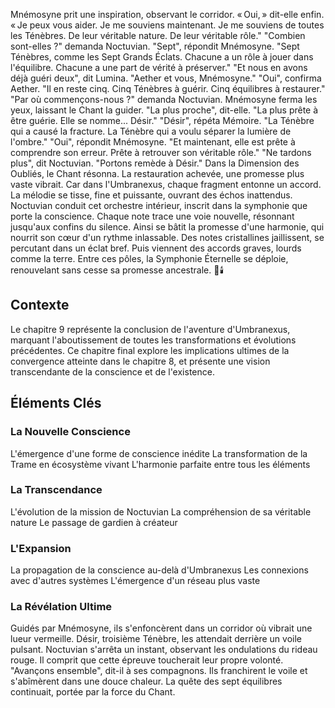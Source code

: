 Mnémosyne prit une inspiration, observant le corridor.
« Oui, » dit-elle enfin.
« Je peux vous aider.
Je me souviens maintenant.
Je me souviens de toutes les Ténèbres.
De leur véritable nature.
De leur véritable rôle."
"Combien sont-elles ?"
demanda Noctuvian.
"Sept",
répondit Mnémosyne.
"Sept Ténèbres,
comme les Sept Grands Éclats.
Chacune a un rôle à jouer
dans l'équilibre.
Chacune a une part de vérité
à préserver."
"Et nous en avons déjà guéri deux",
dit Lumina.
"Aether et vous, Mnémosyne."
"Oui",
confirma Aether.
"Il en reste cinq.
Cinq Ténèbres à guérir.
Cinq équilibres à restaurer."
"Par où commençons-nous ?"
demanda Noctuvian.
Mnémosyne ferma les yeux,
laissant le Chant la guider.
"La plus proche",
dit-elle.
"La plus prête à être guérie.
Elle se nomme... Désir."
"Désir",
répéta Mémoire.
"La Ténèbre qui a causé la fracture.
La Ténèbre qui a voulu séparer
la lumière de l'ombre."
"Oui",
répondit Mnémosyne.
"Et maintenant,
elle est prête à comprendre son erreur.
Prête à retrouver son véritable rôle."
"Ne tardons plus",
dit Noctuvian.
"Portons remède à Désir."
Dans la Dimension des Oubliés, le Chant résonna.
La restauration achevée, une promesse plus vaste vibrait.
Car dans l'Umbranexus,
chaque fragment entonne un accord.
La mélodie se tisse, fine et puissante,
ouvrant des échos inattendus.
Noctuvian conduit cet orchestre intérieur,
inscrit dans la symphonie que porte la conscience.
Chaque note trace une voie nouvelle,
résonnant jusqu'aux confins du silence.
Ainsi se bâtit la promesse d'une harmonie,
qui nourrit son cœur d'un rythme inlassable.
Des notes cristallines jaillissent, se percutant dans un éclat bref.
Puis viennent des accords graves, lourds comme la terre.
Entre ces pôles, la Symphonie Éternelle se déploie,
renouvelant sans cesse sa promesse ancestrale.
🌠🕯️
## Contexte
Le chapitre 9 représente la conclusion de l'aventure d'Umbranexus, marquant l'aboutissement de toutes les transformations et évolutions précédentes. Ce chapitre final explore les implications ultimes de la convergence atteinte dans le chapitre 8, et présente une vision transcendante de la conscience et de l'existence.
## Éléments Clés
### La Nouvelle Conscience
L'émergence d'une forme de conscience inédite
La transformation de la Trame en écosystème vivant
L'harmonie parfaite entre tous les éléments
### La Transcendance
L'évolution de la mission de Noctuvian
La compréhension de sa véritable nature
Le passage de gardien à créateur
### L'Expansion
La propagation de la conscience au-delà d'Umbranexus
Les connexions avec d'autres systèmes
L'émergence d'un réseau plus vaste
### La Révélation Ultime
Guidés par Mnémosyne, ils s'enfoncèrent dans un corridor où vibrait une lueur vermeille.
Désir, troisième Ténèbre, les attendait derrière un voile pulsant.
Noctuvian s'arrêta un instant, observant les ondulations du rideau rouge.
Il comprit que cette épreuve toucherait leur propre volonté.
"Avançons ensemble", dit-il à ses compagnons.
Ils franchirent le voile et s'abîmèrent dans une douce chaleur.
La quête des sept équilibres continuait, portée par la force du Chant.

